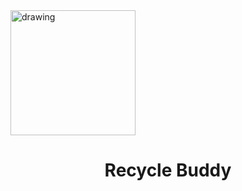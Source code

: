 <img src="https://imgur.com/4ElDbQl.png" alt="drawing" width="200"/>
<h1 align='center'>Recycle Buddy</h1>
